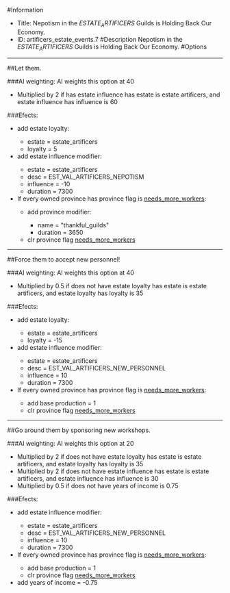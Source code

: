#Information
 - Title: Nepotism in the $ESTATE_ARTIFICERS$ Guilds is Holding Back Our Economy.
 - ID: artificers_estate_events.7
#Description
Nepotism in the $ESTATE_ARTIFICERS$ Guilds is Holding Back Our Economy.
#Options

___
##Let them.

###AI weighting:
AI weights this option at 40
 - Multiplied by 2 if has estate influence has estate is estate artificers, and estate influence has influence is 60


###Efects:<ul><li>add estate loyalty:</li><ul><li>estate = estate_artificers</li><li>loyalty = 5</li></ul><li>add estate influence modifier:</li><ul><li>estate = estate_artificers</li><li>desc = EST_VAL_ARTIFICERS_NEPOTISM</li><li>influence = -10</li><li>duration = 7300</li></ul><li>If every owned province has province flag is [needs_more_workers](../flags/needs_more_workers.md):</li><ul><li>add province modifier:</li><ul><li>name = "thankful_guilds"</li><li>duration = 3650</li></ul><li>clr province flag [needs_more_workers](../flags/needs_more_workers.md)</li></ul></ul>

___
##Force them to accept new personnel!

###AI weighting:
AI weights this option at 40
 - Multiplied by 0.5 if does not have estate loyalty has estate is estate artificers, and estate loyalty has loyalty is 35


###Efects:<ul><li>add estate loyalty:</li><ul><li>estate = estate_artificers</li><li>loyalty = -15</li></ul><li>add estate influence modifier:</li><ul><li>estate = estate_artificers</li><li>desc = EST_VAL_ARTIFICERS_NEW_PERSONNEL</li><li>influence = 10</li><li>duration = 7300</li></ul><li>If every owned province has province flag is [needs_more_workers](../flags/needs_more_workers.md):</li><ul><li>add base production = 1</li><li>clr province flag [needs_more_workers](../flags/needs_more_workers.md)</li></ul></ul>

___
##Go around them by sponsoring new workshops.

###AI weighting:
AI weights this option at 20
 - Multiplied by 2 if does not have estate loyalty has estate is estate artificers, and estate loyalty has loyalty is 35
 - Multiplied by 2 if does not have estate influence has estate is estate artificers, and estate influence has influence is 30
 - Multiplied by 0.5 if does not have years of income is 0.75


###Efects:<ul><li>add estate influence modifier:</li><ul><li>estate = estate_artificers</li><li>desc = EST_VAL_ARTIFICERS_NEW_PERSONNEL</li><li>influence = 10</li><li>duration = 7300</li></ul><li>If every owned province has province flag is [needs_more_workers](../flags/needs_more_workers.md):</li><ul><li>add base production = 1</li><li>clr province flag [needs_more_workers](../flags/needs_more_workers.md)</li></ul><li>add years of income = -0.75</li></ul>
